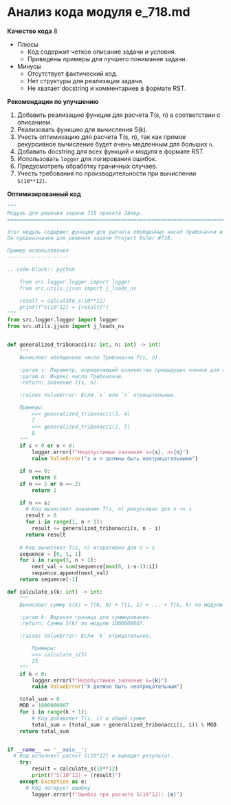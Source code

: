 # Анализ кода модуля e_718.md

**Качество кода**
8
-  Плюсы
    - Код содержит четкое описание задачи и условия.
    - Приведены примеры для лучшего понимания задачи.
-  Минусы
    - Отсутствует фактический код.
    - Нет структуры для реализации задачи.
    - Не хватает docstring и комментариев в формате RST.

**Рекомендации по улучшению**

1.  Добавить реализацию функции для расчета T(s, n) в соответствии с описанием.
2.  Реализовать функцию для вычисления S(k).
3.  Учесть оптимизацию для расчета T(s, n), так как прямое рекурсивное вычисление будет очень медленным для больших `n`.
4.  Добавить docstring для всех функций и модуля в формате RST.
5.  Использовать `logger` для логирования ошибок.
6.  Предусмотреть обработку граничных случаев.
7.  Учесть требования по производительности при вычислении `S(10**12)`.

**Оптимизированный код**

```python
"""
Модуль для решения задачи 718 проекта Эйлер.
=========================================================================================

Этот модуль содержит функции для расчета обобщенных чисел Трибоначчи и их сумм.
Он предназначен для решения задачи Project Euler #718.

Пример использования
--------------------

.. code-block:: python

    from src.logger.logger import logger
    from src.utils.jjson import j_loads_ns

    result = calculate_s(10**12)
    print(f"S(10^12) = {result}")
"""
from src.logger.logger import logger
from src.utils.jjson import j_loads_ns


def generalized_tribonacci(s: int, n: int) -> int:
    """
    Вычисляет обобщенное число Трибоначчи T(s, n).

    :param s: Параметр, определяющий количество предыдущих членов для суммирования.
    :param n: Индекс числа Трибоначчи.
    :return: Значение T(s, n).

    :raises ValueError: Если `s` или `n` отрицательные.

    Примеры:
        >>> generalized_tribonacci(3, 4)
        7
        >>> generalized_tribonacci(2, 5)
        8
    """
    if s < 0 or n < 0:
        logger.error(f"Недопустимые значения s={s}, n={n}")
        raise ValueError("s и n должны быть неотрицательными")

    if n == 0:
        return 0
    if n == 1 or n == 2:
        return 1

    if n <= s:
      # Код вычисляет значение T(s, n) рекурсивно для n <= s
      result = 0
      for i in range(1, n + 1):
        result += generalized_tribonacci(s, n - i)
      return result
    
    # Код вычисляет T(s, n) итеративно для n > s
    sequence = [0, 1, 1]
    for i in range(3, n + 1):
        next_val = sum(sequence[max(0, i-s-1):i])
        sequence.append(next_val)
    return sequence[-1]

def calculate_s(k: int) -> int:
    """
    Вычисляет сумму S(k) = T(0, 0) + T(1, 1) + ... + T(k, k) по модулю 1000000007.

    :param k: Верхняя граница для суммирования.
    :return: Сумма S(k) по модулю 1000000007.

    :raises ValueError: Если `k` отрицательное.

        Примеры:
        >>> calculate_s(5)
        25
    """
    if k < 0:
        logger.error(f"Недопустимое значение k={k}")
        raise ValueError("k должно быть неотрицательным")

    total_sum = 0
    MOD = 1000000007
    for i in range(k + 1):
        # Код добавляет T(i, i) к общей сумме
        total_sum = (total_sum + generalized_tribonacci(i, i)) % MOD
    return total_sum


if __name__ == '__main__':
  # Код исполняет расчет S(10^12) и выводит результат.
    try:
        result = calculate_s(10**12)
        print(f"S(10^12) = {result}")
    except Exception as e:
      # Код логирует ошибку
        logger.error(f"Ошибка при расчете S(10^12): {e}")
```